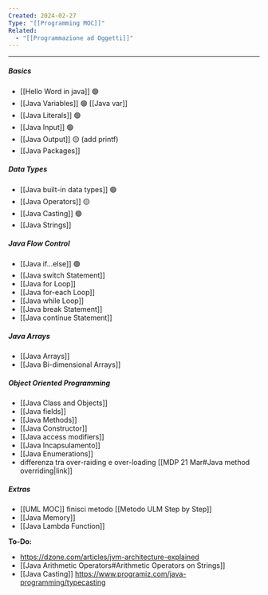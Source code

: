 ```yaml
---
Created: 2024-02-27
Type: "[[Programming MOC]]"
Related:
  - "[[Programmazione ad Oggetti]]"
---
```

---
##### Basics
- [[Hello Word in java]] 🟢
- [[Java Variables]] 🟢  [[Java var]] 
- [[Java Literals]] 🟢
- [[Java Input]] 🟢
- [[Java Output]] 🟡 (add printf)
- [[Java Packages]] 

##### Data Types
- [[Java built-in data types]] 🟢
- [[Java Operators]] 🟡
- [[Java Casting]] 🟢
- [[Java Strings]]

##### Java Flow Control
- [[Java if...else]] 🟢
- ﻿﻿[[Java switch Statement]]
- [[Java for Loop]]
- [[﻿﻿Java for-each Loop]]
- [[﻿﻿Java while Loop]]
- [[﻿﻿Java break Statement]]
- [[﻿﻿Java continue Statement]]

##### Java Arrays
- [[Java Arrays]]
- [[Java Bi-dimensional Arrays]]

##### Object Oriented Programming
- [[Java Class and Objects]]
- [[Java fields]]
- [[Java Methods]]
- [[Java Constructor]]
- [[Java access modifiers]]
- [[Java Incapsulamento]]
- [[Java Enumerations]]
- differenza tra over-raiding e over-loading [[MDP 21 Mar#Java method overriding|link]]

##### Extras
- [[UML MOC]] finisci metodo [[Metodo ULM Step by Step]]
- [[Java Memory]]
- [[Java Lambda Function]]

**To-Do:**
- https://dzone.com/articles/jvm-architecture-explained
- [[Java Arithmetic Operators#Arithmetic Operators on Strings]]
- [[Java Casting]] https://www.programiz.com/java-programming/typecasting